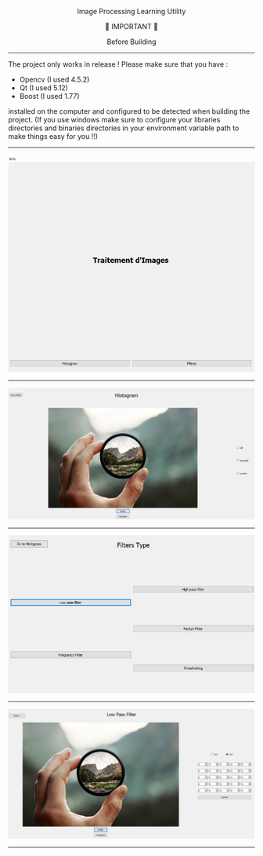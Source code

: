 <p align = "center">
       Image Processing Learning Utility
</p>

<p align = "center">🔴 IMPORTANT 🔴 </p>

<p align = "center"> Before Building </p>

<p align="center">
 
*******************************************************************************************************************
</p>
The project only works in release !
Please make sure that you have :

 - Opencv (I used 4.5.2)
 - Qt (I used 5.12)
 - Boost (I used 1.77)
 
 installed on the computer and configured to be detected when building the project. (If you use windows make sure to configure your 
 libraries directories and binaries directories in your environment variable path to make things easy for you !!)
<p align="center">
 
********************************************************************************************************************
</p>

<p align = "center"> 
    <img src = "./readmeImages/mainWind.PNG"/>
</p>


<p align="center">
 
********************************************************************************************************************
</p>

<p align = "center"> 
    <img src = "./readmeImages/histogram.PNG"/>
</p>


<p align="center">
 
********************************************************************************************************************
</p>

<p align = "center"> 
    <img src = "./readmeImages/filteroptions.PNG"/>
</p>


<p align="center">
 
********************************************************************************************************************
</p>

<p align = "center"> 
    <img src = "./readmeImages/lpfilt.PNG"/>
</p>


<p align="center">
 
********************************************************************************************************************
</p>
